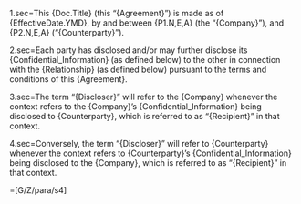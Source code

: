 1.sec=This {Doc.Title} (this “{Agreement}”) is made as of {EffectiveDate.YMD}, by and between {P1.N,E,A} (the “{Company}”), and {P2.N,E,A} (“{Counterparty}”).

2.sec=Each party has disclosed and/or may further disclose its {Confidential_Information} (as defined below) to the other in connection with the {Relationship} (as defined below) pursuant to the terms and conditions of this {Agreement}.

3.sec=The term “{Discloser}” will refer to the {Company} whenever the context refers to the {Company}’s {Confidential_Information} being disclosed to {Counterparty}, which is referred to as “{Recipient}” in that context.

4.sec=Conversely, the term “{Discloser}” will refer to {Counterparty} whenever the context refers to {Counterparty}’s {Confidential_Information} being disclosed to the {Company}, which is referred to as “{Recipient}” in that context. 

=[G/Z/para/s4]
